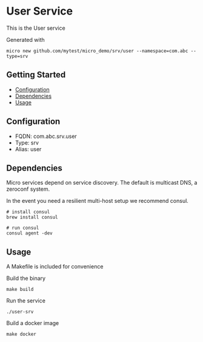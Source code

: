 # User Service

This is the User service

Generated with

```
micro new github.com/mytest/micro_demo/srv/user --namespace=com.abc --type=srv
```

## Getting Started

- [Configuration](#configuration)
- [Dependencies](#dependencies)
- [Usage](#usage)

## Configuration

- FQDN: com.abc.srv.user
- Type: srv
- Alias: user

## Dependencies

Micro services depend on service discovery. The default is multicast DNS, a zeroconf system.

In the event you need a resilient multi-host setup we recommend consul.

```
# install consul
brew install consul

# run consul
consul agent -dev
```

## Usage

A Makefile is included for convenience

Build the binary

```
make build
```

Run the service
```
./user-srv
```

Build a docker image
```
make docker
```